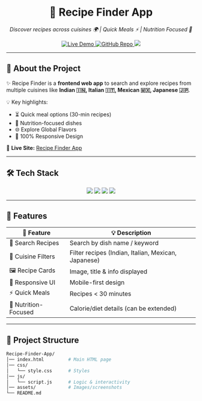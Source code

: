 <!-- Banner -->
<h1 align="center">🍴 Recipe Finder App</h1>
<p align="center">
  <i>Discover recipes across cuisines 🌍 | Quick Meals ⚡ | Nutrition Focused 🥗</i>
</p>

<p align="center">
  <a href="https://shivammaurya2002.github.io/Recipe-Finder-App/">
    <img src="https://img.shields.io/badge/Live-Demo-brightgreen?style=for-the-badge&logo=google-chrome" alt="Live Demo">
  </a>
  <a href="https://github.com/ShivamMaurya2002/Recipe-Finder-App">
    <img src="https://img.shields.io/badge/GitHub-Repo-black?style=for-the-badge&logo=github" alt="GitHub Repo">
  </a>
  <img src="https://img.shields.io/badge/Made%20With-❤️-red?style=for-the-badge">
</p>

---

## 📖 About the Project
✨ Recipe Finder is a **frontend web app** to search and explore recipes from multiple cuisines like **Indian 🇮🇳, Italian 🇮🇹, Mexican 🇲🇽, Japanese 🇯🇵**.  

💡 Key highlights:
- ⏳ Quick meal options (30-min recipes)  
- 🥦 Nutrition-focused dishes  
- 🌐 Explore Global Flavors  
- 📱 100% Responsive Design  

🔗 **Live Site:** [Recipe Finder App](https://shivammaurya2002.github.io/Recipe-Finder-App/)

---

## 🛠️ Tech Stack

<p align="center">
  <img src="https://img.shields.io/badge/HTML5-orange?style=for-the-badge&logo=html5&logoColor=white">
  <img src="https://img.shields.io/badge/CSS3-blue?style=for-the-badge&logo=css3&logoColor=white">
  <img src="https://img.shields.io/badge/JavaScript-yellow?style=for-the-badge&logo=javascript&logoColor=black">
  <img src="https://img.shields.io/badge/GitHub%20Pages-purple?style=for-the-badge&logo=github&logoColor=white">
</p>

---

## 🚀 Features

| 🌟 Feature                | 💡 Description |
|----------------------------|----------------|
| 🔎 Search Recipes          | Search by dish name / keyword |
| 🍛 Cuisine Filters          | Filter recipes (Indian, Italian, Mexican, Japanese) |
| 🖼️ Recipe Cards             | Image, title & info displayed |
| 📱 Responsive UI           | Mobile-first design |
| ⚡ Quick Meals             | Recipes < 30 minutes |
| 🥗 Nutrition-Focused       | Calorie/diet details (can be extended) |

---

## 📂 Project Structure
```bash
Recipe-Finder-App/
│── index.html         # Main HTML page
│── css/
│   └── style.css      # Styles
│── js/
│   └── script.js      # Logic & interactivity
│── assets/            # Images/screenshots
└── README.md
